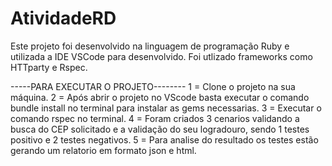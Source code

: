 # AtividadeRD

Este projeto foi desenvolvido na linguagem de programação Ruby e utilizada a IDE VSCode para desenvolvido.
Foi utlizado frameworks como HTTparty e Rspec. 

-----PARA EXECUTAR O PROJETO--------
1 = Clone o projeto na sua máquina.
2 = Após abrir o projeto no VScode basta executar o comando bundle install no terminal para instalar as gems necessarias.
3 = Executar o comando rspec no terminal.
4 = Foram criados 3 cenarios validando a busca do CEP solicitado e a validação do seu logradouro, sendo 1 testes positivo e 2 testes negativos.
5 = Para analise do resultado os testes estão gerando um relatorio em formato json e html.
